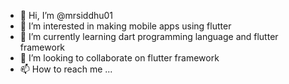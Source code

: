 - 👋 Hi, I’m @mrsiddhu01
- 👀 I’m interested in making mobile apps using flutter
- 🌱 I’m currently learning dart programming language and flutter framework
- 💞️ I’m looking to collaborate on flutter framework
- 📫 How to reach me ...

<!---
mrsiddhu01/mrsiddhu01 is a ✨ special ✨ repository because its `README.md` (this file) appears on your GitHub profile.
You can click the Preview link to take a look at your changes.
--->
